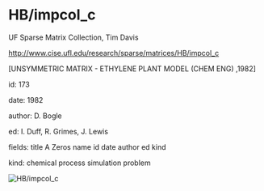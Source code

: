 # HB/impcol_c

 UF Sparse Matrix Collection, Tim Davis

 http://www.cise.ufl.edu/research/sparse/matrices/HB/impcol_c

 [UNSYMMETRIC MATRIX - ETHYLENE PLANT MODEL (CHEM ENG)   ,1982]

 id: 173

 date: 1982

 author: D. Bogle

 ed: I. Duff, R. Grimes, J. Lewis

 fields: title A Zeros name id date author ed kind

 kind: chemical process simulation problem

![HB/impcol_c](http://www2.research.att.com/~yifanhu/GALLERY/GRAPHS/GIF_SMALL/HB@impcol_c.gif)